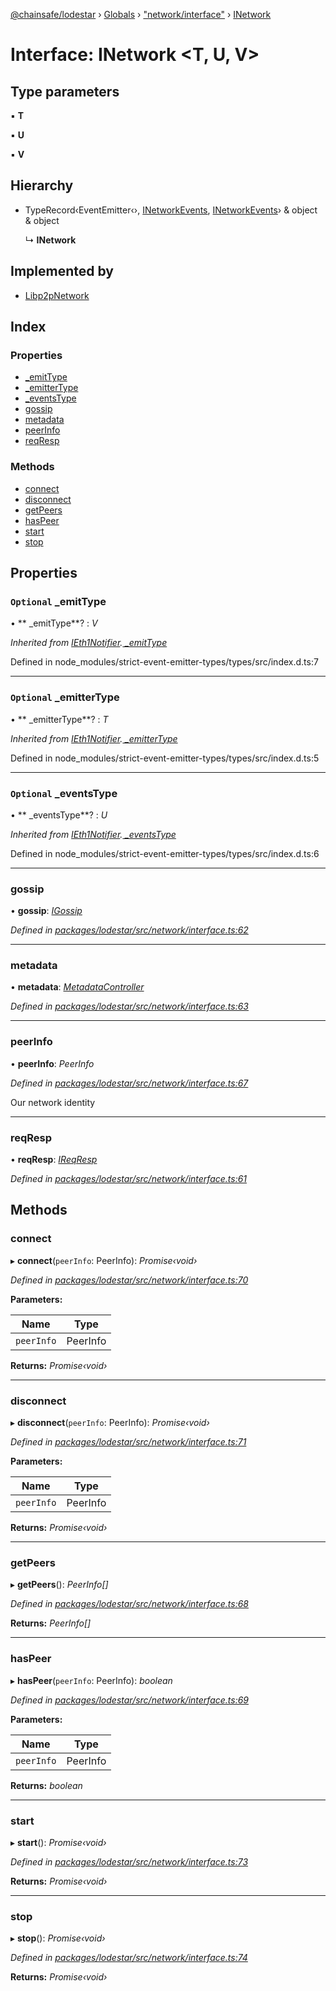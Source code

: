 [@chainsafe/lodestar](../README.md) › [Globals](../globals.md) › ["network/interface"](../modules/_network_interface_.md) › [INetwork](_network_interface_.inetwork.md)

# Interface: INetwork <**T, U, V**>

## Type parameters

▪ **T**

▪ **U**

▪ **V**

## Hierarchy

* TypeRecord‹EventEmitter‹›, [INetworkEvents](_network_interface_.inetworkevents.md), [INetworkEvents](_network_interface_.inetworkevents.md)› & object & object

  ↳ **INetwork**

## Implemented by

* [Libp2pNetwork](../classes/_network_network_.libp2pnetwork.md)

## Index

### Properties

* [ _emitType](_network_interface_.inetwork.md#optional--_emittype)
* [ _emitterType](_network_interface_.inetwork.md#optional--_emittertype)
* [ _eventsType](_network_interface_.inetwork.md#optional--_eventstype)
* [gossip](_network_interface_.inetwork.md#gossip)
* [metadata](_network_interface_.inetwork.md#metadata)
* [peerInfo](_network_interface_.inetwork.md#peerinfo)
* [reqResp](_network_interface_.inetwork.md#reqresp)

### Methods

* [connect](_network_interface_.inetwork.md#connect)
* [disconnect](_network_interface_.inetwork.md#disconnect)
* [getPeers](_network_interface_.inetwork.md#getpeers)
* [hasPeer](_network_interface_.inetwork.md#haspeer)
* [start](_network_interface_.inetwork.md#start)
* [stop](_network_interface_.inetwork.md#stop)

## Properties

### `Optional`  _emitType

• ** _emitType**? : *V*

*Inherited from [IEth1Notifier](_eth1_interface_.ieth1notifier.md).[ _emitType](_eth1_interface_.ieth1notifier.md#optional--_emittype)*

Defined in node_modules/strict-event-emitter-types/types/src/index.d.ts:7

___

### `Optional`  _emitterType

• ** _emitterType**? : *T*

*Inherited from [IEth1Notifier](_eth1_interface_.ieth1notifier.md).[ _emitterType](_eth1_interface_.ieth1notifier.md#optional--_emittertype)*

Defined in node_modules/strict-event-emitter-types/types/src/index.d.ts:5

___

### `Optional`  _eventsType

• ** _eventsType**? : *U*

*Inherited from [IEth1Notifier](_eth1_interface_.ieth1notifier.md).[ _eventsType](_eth1_interface_.ieth1notifier.md#optional--_eventstype)*

Defined in node_modules/strict-event-emitter-types/types/src/index.d.ts:6

___

###  gossip

• **gossip**: *[IGossip](_network_gossip_interface_.igossip.md)*

*Defined in [packages/lodestar/src/network/interface.ts:62](https://github.com/ChainSafe/lodestar/blob/393d800/packages/lodestar/src/network/interface.ts#L62)*

___

###  metadata

• **metadata**: *[MetadataController](../classes/_network_metadata_metadata_.metadatacontroller.md)*

*Defined in [packages/lodestar/src/network/interface.ts:63](https://github.com/ChainSafe/lodestar/blob/393d800/packages/lodestar/src/network/interface.ts#L63)*

___

###  peerInfo

• **peerInfo**: *PeerInfo*

*Defined in [packages/lodestar/src/network/interface.ts:67](https://github.com/ChainSafe/lodestar/blob/393d800/packages/lodestar/src/network/interface.ts#L67)*

Our network identity

___

###  reqResp

• **reqResp**: *[IReqResp](_network_interface_.ireqresp.md)*

*Defined in [packages/lodestar/src/network/interface.ts:61](https://github.com/ChainSafe/lodestar/blob/393d800/packages/lodestar/src/network/interface.ts#L61)*

## Methods

###  connect

▸ **connect**(`peerInfo`: PeerInfo): *Promise‹void›*

*Defined in [packages/lodestar/src/network/interface.ts:70](https://github.com/ChainSafe/lodestar/blob/393d800/packages/lodestar/src/network/interface.ts#L70)*

**Parameters:**

Name | Type |
------ | ------ |
`peerInfo` | PeerInfo |

**Returns:** *Promise‹void›*

___

###  disconnect

▸ **disconnect**(`peerInfo`: PeerInfo): *Promise‹void›*

*Defined in [packages/lodestar/src/network/interface.ts:71](https://github.com/ChainSafe/lodestar/blob/393d800/packages/lodestar/src/network/interface.ts#L71)*

**Parameters:**

Name | Type |
------ | ------ |
`peerInfo` | PeerInfo |

**Returns:** *Promise‹void›*

___

###  getPeers

▸ **getPeers**(): *PeerInfo[]*

*Defined in [packages/lodestar/src/network/interface.ts:68](https://github.com/ChainSafe/lodestar/blob/393d800/packages/lodestar/src/network/interface.ts#L68)*

**Returns:** *PeerInfo[]*

___

###  hasPeer

▸ **hasPeer**(`peerInfo`: PeerInfo): *boolean*

*Defined in [packages/lodestar/src/network/interface.ts:69](https://github.com/ChainSafe/lodestar/blob/393d800/packages/lodestar/src/network/interface.ts#L69)*

**Parameters:**

Name | Type |
------ | ------ |
`peerInfo` | PeerInfo |

**Returns:** *boolean*

___

###  start

▸ **start**(): *Promise‹void›*

*Defined in [packages/lodestar/src/network/interface.ts:73](https://github.com/ChainSafe/lodestar/blob/393d800/packages/lodestar/src/network/interface.ts#L73)*

**Returns:** *Promise‹void›*

___

###  stop

▸ **stop**(): *Promise‹void›*

*Defined in [packages/lodestar/src/network/interface.ts:74](https://github.com/ChainSafe/lodestar/blob/393d800/packages/lodestar/src/network/interface.ts#L74)*

**Returns:** *Promise‹void›*
